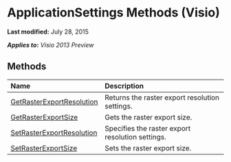 
# ApplicationSettings Methods (Visio)

 **Last modified:** July 28, 2015

 _**Applies to:** Visio 2013 Preview_

## Methods



|**Name**|**Description**|
|:-----|:-----|
| [GetRasterExportResolution](526d2970-006b-6596-bfef-49446dd58610.md)|Returns the raster export resolution settings.|
| [GetRasterExportSize](70591d2c-ac80-5637-996e-3ebef6be0c51.md)|Gets the raster export size.|
| [SetRasterExportResolution](18b28fe1-4460-940c-0de7-566a608a8f04.md)|Specifies the raster export resolution settings.|
| [SetRasterExportSize](763157d2-014b-0aa4-7c55-a0fb71fb5e23.md)|Sets the raster export size.|
